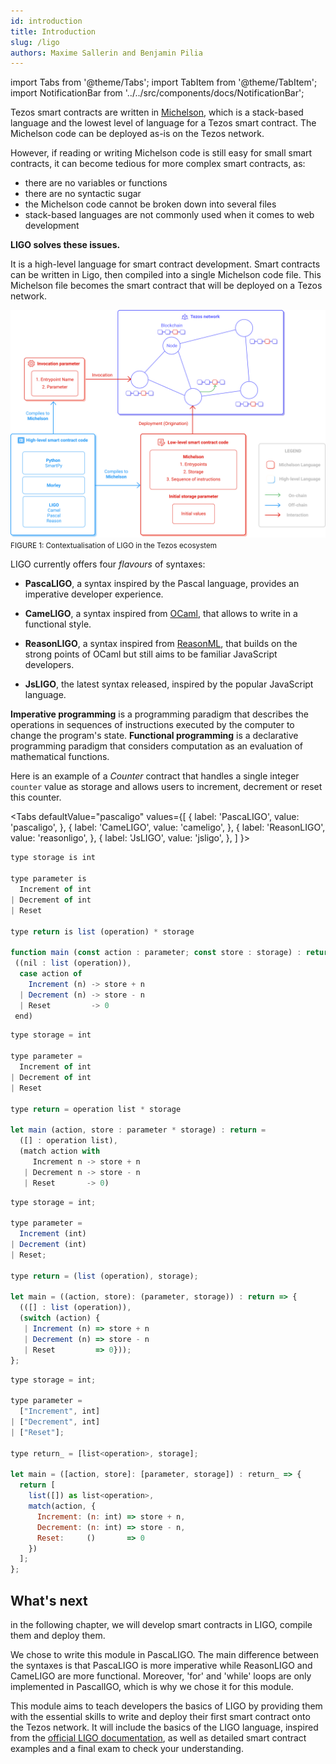 ```yaml
---
id: introduction
title: Introduction
slug: /ligo
authors: Maxime Sallerin and Benjamin Pilia
---
```


import Tabs from '@theme/Tabs';
import TabItem from '@theme/TabItem';
import NotificationBar from '../../src/components/docs/NotificationBar';

Tezos smart contracts are written in [Michelson](https://opentezos.com/michelson), which is a stack-based language and the lowest level of language for a Tezos smart contract. The Michelson code can be deployed as-is on the Tezos network.

However, if reading or writing Michelson code is still easy for small smart contracts, it can become tedious for more complex smart contracts, as:
- there are no variables or functions
- there are no syntactic sugar
- the Michelson code cannot be broken down into several files
- stack-based languages are not commonly used when it comes to web development

**LIGO solves these issues.**

It is a high-level language for smart contract development.
Smart contracts can be written in Ligo, then compiled into a single Michelson code file. 
This Michelson file becomes the smart contract that will be deployed on a Tezos network.

![](../../static/img/ligo/intro_schema.svg)
<small className="figure">FIGURE 1: Contextualisation of LIGO in the Tezos ecosystem</small>

LIGO currently offers four _flavours_ of syntaxes:

- **PascaLIGO**, a syntax inspired by the Pascal language, provides an imperative developer experience.

- **CameLIGO**, a syntax inspired from [OCaml](https://ocaml.org/), that allows to write in a functional style.

- **ReasonLIGO**, a syntax inspired from [ReasonML](https://reasonml.github.io/), that builds on the strong points of OCaml but still aims to be familiar JavaScript developers.
  
- **JsLIGO**, the latest syntax released, inspired by the popular JavaScript language.


<NotificationBar>
  <p>

**Imperative programming** is a programming paradigm that describes the operations in sequences of instructions executed by the computer to change the program's state.
**Functional programming** is a declarative programming paradigm that considers computation as an evaluation of mathematical functions.

  </p>
</NotificationBar>

Here is an example of a _Counter_ contract that handles a single integer `counter` value as storage and allows users to increment, decrement or reset this counter.

<Tabs
  defaultValue="pascaligo"
  values={[
  { label: 'PascaLIGO', value: 'pascaligo', },
  { label: 'CameLIGO', value: 'cameligo', },
  { label: 'ReasonLIGO', value: 'reasonligo', },
  { label: 'JsLIGO', value: 'jsligo', },
  ]
}>

<TabItem value="pascaligo">

```js
type storage is int

type parameter is
  Increment of int
| Decrement of int
| Reset

type return is list (operation) * storage

function main (const action : parameter; const store : storage) : return is
 ((nil : list (operation)),
  case action of
    Increment (n) -> store + n
  | Decrement (n) -> store - n
  | Reset         -> 0
 end)
```

</TabItem>
<TabItem value="cameligo">

```js
type storage = int

type parameter =
  Increment of int
| Decrement of int
| Reset

type return = operation list * storage

let main (action, store : parameter * storage) : return =
  ([] : operation list),
  (match action with
     Increment n -> store + n
   | Decrement n -> store - n
   | Reset       -> 0)
```

</TabItem>
<TabItem value="reasonligo">

```js
type storage = int;

type parameter =
  Increment (int)
| Decrement (int)
| Reset;

type return = (list (operation), storage);

let main = ((action, store): (parameter, storage)) : return => {
  (([] : list (operation)),
  (switch (action) {
   | Increment (n) => store + n
   | Decrement (n) => store - n
   | Reset         => 0}));
};
```

</TabItem>
<TabItem value="jsligo">

```js
type storage = int;

type parameter =
  ["Increment", int]
| ["Decrement", int]
| ["Reset"];

type return_ = [list<operation>, storage];

let main = ([action, store]: [parameter, storage]) : return_ => {
  return [
    list([]) as list<operation>,
    match(action, {
      Increment: (n: int) => store + n,
      Decrement: (n: int) => store - n,
      Reset:     ()       => 0
    })
  ];
};
```

</TabItem>
</Tabs>

## What's next
in the following chapter, we will develop smart contracts in LIGO, compile them and deploy them.

We chose to write this module in PascaLIGO. The main difference between the syntaxes is that PascaLIGO is more imperative while ReasonLIGO and CameLIGO are more functional. 
Moreover, 'for' and 'while' loops are only implemented in PascalIGO, which is why we chose it for this module.

This module aims to teach developers the basics of LIGO by providing them with the essential skills to write and deploy their first smart contract onto the Tezos network. It will include the basics of the LIGO language, inspired from the [official LIGO documentation](https://ligolang.org/docs/language-basics/types), as well as detailed smart contract examples and a final exam to check your understanding.

